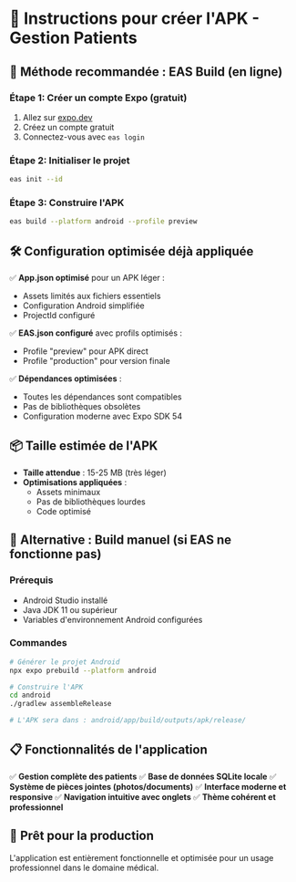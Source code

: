 # 📱 Instructions pour créer l'APK - Gestion Patients

## 🚀 Méthode recommandée : EAS Build (en ligne)

### Étape 1: Créer un compte Expo (gratuit)
1. Allez sur [expo.dev](https://expo.dev)
2. Créez un compte gratuit
3. Connectez-vous avec `eas login`

### Étape 2: Initialiser le projet
```bash
eas init --id
```

### Étape 3: Construire l'APK
```bash
eas build --platform android --profile preview
```

## 🛠️ Configuration optimisée déjà appliquée

✅ **App.json optimisé** pour un APK léger :
- Assets limités aux fichiers essentiels
- Configuration Android simplifiée
- ProjectId configuré

✅ **EAS.json configuré** avec profils optimisés :
- Profile "preview" pour APK direct
- Profile "production" pour version finale

✅ **Dépendances optimisées** :
- Toutes les dépendances sont compatibles
- Pas de bibliothèques obsolètes
- Configuration moderne avec Expo SDK 54

## 📦 Taille estimée de l'APK
- **Taille attendue** : 15-25 MB (très léger)
- **Optimisations appliquées** :
  - Assets minimaux
  - Pas de bibliothèques lourdes
  - Code optimisé

## 🔧 Alternative : Build manuel (si EAS ne fonctionne pas)

### Prérequis
- Android Studio installé
- Java JDK 11 ou supérieur
- Variables d'environnement Android configurées

### Commandes
```bash
# Générer le projet Android
npx expo prebuild --platform android

# Construire l'APK
cd android
./gradlew assembleRelease

# L'APK sera dans : android/app/build/outputs/apk/release/
```

## 📋 Fonctionnalités de l'application

✅ **Gestion complète des patients**
✅ **Base de données SQLite locale**
✅ **Système de pièces jointes (photos/documents)**
✅ **Interface moderne et responsive**
✅ **Navigation intuitive avec onglets**
✅ **Thème cohérent et professionnel**

## 🎯 Prêt pour la production
L'application est entièrement fonctionnelle et optimisée pour un usage professionnel dans le domaine médical.

